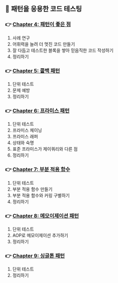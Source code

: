 ## 🦄 패턴을 응용한 코드 테스팅

### 👉 [Chapter 4: 패턴이 좋은 점](https://github.com/saseungmin/reading_books_record_repository/tree/master/summarize_books_in_markdown/%EC%9E%90%EB%B0%94%EC%8A%A4%ED%81%AC%EB%A6%BD%ED%8A%B8%20%ED%8C%A8%ED%84%B4%EA%B3%BC%20%ED%85%8C%EC%8A%A4%ED%8A%B8/Part%202/Chapter%204)
1. 사례 연구
2. 어휘력을 늘려 더 멋진 코드 만들기
3. 잘 다듬고 테스트한 블록을 쌓아 믿음직한 코드 작성하기
4. 정리하기

### 👉 [Chapter 5: 콜백 패턴](https://github.com/saseungmin/reading_books_record_repository/tree/master/summarize_books_in_markdown/%EC%9E%90%EB%B0%94%EC%8A%A4%ED%81%AC%EB%A6%BD%ED%8A%B8%20%ED%8C%A8%ED%84%B4%EA%B3%BC%20%ED%85%8C%EC%8A%A4%ED%8A%B8/Part%202/Chapter%205)
1. 단위 테스트
2. 문제 예방
3. 정리하기

### 👉 [Chapter 6: 프라미스 패턴](https://github.com/saseungmin/reading_books_record_repository/tree/master/summarize_books_in_markdown/%EC%9E%90%EB%B0%94%EC%8A%A4%ED%81%AC%EB%A6%BD%ED%8A%B8%20%ED%8C%A8%ED%84%B4%EA%B3%BC%20%ED%85%8C%EC%8A%A4%ED%8A%B8/Part%202/Chapter%206)
1. 단위 테스트
2. 프라미스 체이닝
3. 프라미스 래퍼
4. 상태와 숙명
5. 표준 프라미스가 제이쿼리와 다른 점
6. 정리하기

### 👉 [Chapter 7: 부분 적용 함수](https://github.com/saseungmin/reading_books_record_repository/tree/master/summarize_books_in_markdown/%EC%9E%90%EB%B0%94%EC%8A%A4%ED%81%AC%EB%A6%BD%ED%8A%B8%20%ED%8C%A8%ED%84%B4%EA%B3%BC%20%ED%85%8C%EC%8A%A4%ED%8A%B8/Part%202/Chapter%207)
1. 단위 테스트
2. 부분 적용 함수 만들기
3. 부분 적용 함수와 커링 구별하기
4. 정리하기

### 👉 [Chapter 8: 메모이제이션 패턴](https://github.com/saseungmin/reading_books_record_repository/tree/master/summarize_books_in_markdown/%EC%9E%90%EB%B0%94%EC%8A%A4%ED%81%AC%EB%A6%BD%ED%8A%B8%20%ED%8C%A8%ED%84%B4%EA%B3%BC%20%ED%85%8C%EC%8A%A4%ED%8A%B8/Part%202/Chapter%208)
1. 단위 테스트
2. AOP로 메모이제이션 추가하기
3. 정리하기

### 👉 [Chapter 9: 싱글톤 패턴](https://github.com/saseungmin/reading_books_record_repository/tree/master/summarize_books_in_markdown/%EC%9E%90%EB%B0%94%EC%8A%A4%ED%81%AC%EB%A6%BD%ED%8A%B8%20%ED%8C%A8%ED%84%B4%EA%B3%BC%20%ED%85%8C%EC%8A%A4%ED%8A%B8/Part%202/Chapter%209)
1. 단위 테스트
2. 정리하기
